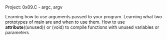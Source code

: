 Project: 0x09.C - argc, argv

Learning how to use arguments passed to your program. Learning what
two prototypes of main are and when to use them. How to use
__attribute__((unused)) or (void) to compile functions with unused
variables or parameters